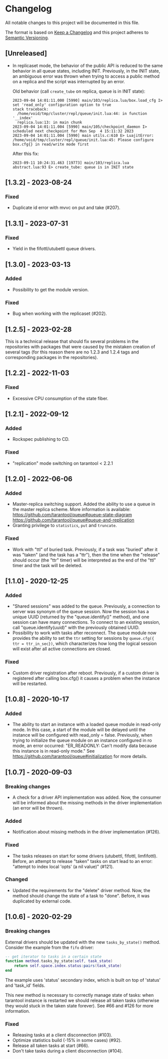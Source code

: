 # Changelog

All notable changes to this project will be documented in this file.

The format is based on [Keep a Changelog](http://keepachangelog.com/en/1.0.0/)
and this project adheres to [Semantic Versioning](http://semver.org/spec/v2.0.0.html).

## [Unreleased]

- In replicaset mode, the behavior of the public API is reduced to the same behavior
  in all queue states, including INIT. Previously, in the INIT state, an ambiguous
  error was thrown when trying to access a public method on a replica and the script
  was interrupted by an error.

  Old behavior (call `create_tube` on replica, queue is in INIT state):
  ```
  2023-09-04 14:01:11.000 [5990] main/103/replica.lua/box.load_cfg I> set 'read_only' configuration option to true
  stack traceback:
    /home/void/tmp/cluster/repl/queue/init.lua:44: in function '__index'
    replica.lua:13: in main chunk
  2023-09-04 14:01:11.004 [5990] main/105/checkpoint_daemon I> scheduled next checkpoint for Mon Sep  4 15:11:32 2023
  2023-09-04 14:01:11.004 [5990] main utils.c:610 E> LuajitError: /home/void/tmp/cluster/repl/queue/init.lua:45: Please configure box.cfg{} in read/write mode first
  ```
  After this fix:
  ```
  2023-09-11 10:24:31.463 [19773] main/103/replica.lua abstract.lua:93 E> create_tube: queue is in INIT state
  ```

## [1.3.2] - 2023-08-24

### Fixed

- Duplicate id error with mvvc on put and take (#207).

## [1.3.1] - 2023-07-31

### Fixed

- Yield in the fifottl/utubettl queue drivers.

## [1.3.0] - 2023-03-13

### Added

- Possibility to get the module version.

### Fixed

- Bug when working with the replicaset (#202).

## [1.2.5] - 2023-02-28

This is a technical release that should fix several problems in the
repositories with packages that were caused by the mistaken creation
of several tags (for this reason there are no 1.2.3 and 1.2.4 tags
and corresponding packages in the repositories).

## [1.2.2] - 2022-11-03

### Fixed

- Excessive CPU consumption of the state fiber.

## [1.2.1] - 2022-09-12

### Added

- Rockspec publishing to CD.

### Fixed

- "replication" mode switching on tarantool < 2.2.1

## [1.2.0] - 2022-06-06

### Added

- Master-replica switching support.
  Added the ability to use a queue in the master replica scheme.
  More information is available:
  https://github.com/tarantool/queue#queue-state-diagram
  https://github.com/tarantool/queue#queue-and-replication
- Granting privilege to `statistics`, `put` and `truncate`.

### Fixed

- Work with "ttl" of buried task.
  Previously, if a task was "buried" after it was "taken" (and the task has a
  "ttr"), then the time when the "release" should occur (the "ttr" timer) will
  be interpreted as the end of the "ttl" timer and the task will be deleted.

## [1.1.0] - 2020-12-25

### Added

- "Shared sessions" was added to the queue. Previously, a connection to server
  was synonym of the queue session. Now the session has a unique UUID (returned
  by the "queue.identify()" method), and one session can have many connections.
  To connect to an existing session, call "queue.identify(uuid)" with the
  previously obtained UUID.
- Possibility to work with tasks after reconnect. The queue module now provides
  the ability to set the `ttr` setting for sessions by
  `queue.cfg({ ttr = ttr_in_sec})`, which characterizes how long the logical
  session will exist after all active connections are closed.

### Fixed

- Custom driver registration after reboot. Previously, if a custom driver is
  registered after calling box.cfg() it causes a problem when the instance will
  be restarted.

## [1.0.8] - 2020-10-17

### Added

- The ability to start an instance with a loaded queue module in read-only
  mode. In this case, a start of the module will be delayed until the instance
  will be configured with read_only = false. Previously, when trying to
  initialize the queue module on an instance configured in ro mode, an error
  occurred: "ER_READONLY: Can't modify data because this instance is in
  read-only mode." See https://github.com/tarantool/queue#initialization for
  more details.

## [1.0.7] - 2020-09-03

### Breaking changes

- A check for a driver API implementation was added. Now, the consumer will be
  informed about the missing methods in the driver implementation (an error will
  be thrown).

### Added

- Notification about missing methods in the driver implementation (#126).

### Fixed

- The tasks releases on start for some drivers (utubettl, fifottl,
  limfifottl). Before, an attempt to release "taken" tasks on start lead to an
  error: "attempt to index local 'opts' (a nil value)" (#121).

### Changed

- Updated the requirements for the "delete" driver method. Now, the method
  should change the state of a task to "done". Before, it was duplicated by
  external code.

## [1.0.6] - 2020-02-29

### Breaking changes

External drivers should be updated with the new `tasks_by_state()` method.
Consider the example from the `fifo` driver:

```lua
-- get iterator to tasks in a certain state
function method.tasks_by_state(self, task_state)
    return self.space.index.status:pairs(task_state)
end
```

The example uses 'status' secondary index, which is built on top of 'status'
and 'task_id' fields.

This new method is necessary to correctly manage state of tasks: when tarantool
instance is restarted we should release all taken tasks (otherwise they would 
stuck in the taken state forever). See #66 and #126 for more information.

### Fixed

- Releasing tasks at a client disconnection (#103).
- Optimize statistics build (-15% in some cases) (#92).
- Release all taken tasks at start (#66).
- Don't take tasks during a client disconnection (#104).
